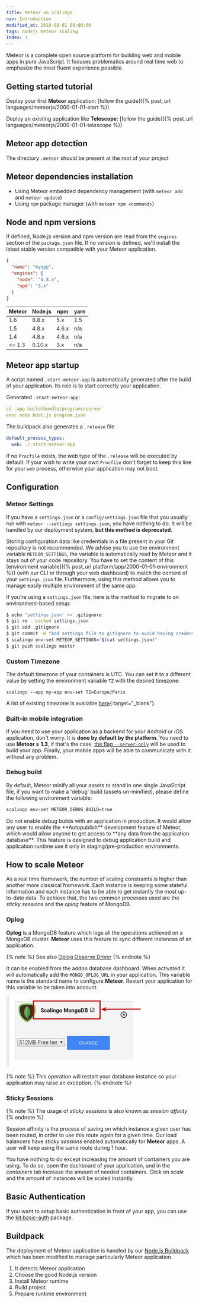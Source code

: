 ```yaml
---
title: Meteor on Scalingo
nav: Introduction
modified_at: 2019-08-01 00:00:00
tags: nodejs meteor scaling
index: 1
---
```


Meteor is a complete open source platform for building web and mobile apps in
pure JavaScript. It focuses problematics around real time web to emphasize the
most fluent experience possible.

## Getting started tutorial

Deploy your first __Meteor__ application: [follow the guide]({% post_url
languages/meteorjs/2000-01-01-start %})

Deploy an existing application like __Telescope__: [follow the guide]({%
post_url languages/meteorjs/2000-01-01-telescope %})

## Meteor app detection

The directory `.meteor` should be present at the root of your project

## Meteor dependencies installation

* Using Meteor embedded dependency management (with `meteor add` and `meteor
  update`)
* Using `npm` package manager (with `meteor npm <command>`)

## Node and npm versions

If defined, Node.js version and npm version are read from the `engines` section of the `package.json` file. If no version is defined, we'll install the latest stable version compatible with your Meteor application.

```json
{
  "name": "myapp",
  "engines": {
    "node": "4.8.x",
    "npm": "3.x"
  }
}
```

| Meteor  |  Node.js   |   npm   |  yarn  |
| ------- | ---------- | ------- |--------|
| 1.6     |  8.8.x     |  5.x    |  1.5   |
| 1.5     |  4.8.x     |  4.6.x  |  n/a   |
| 1.4     |  4.8.x     |  4.6.x  |  n/a   |
| <= 1.3  |  0.10.x    |  3.x    |  n/a   |


## Meteor app startup

A script named `.start-meteor-app` is automatically generated after the build of your application. Its role is to start correctly your application.

Generated `.start-meteor-app`:

```yaml
cd .app-build/bundle/programs/server
exec node boot.js program.json
```

The buildpack also generates a `.release` file

```yaml
default_process_types:
  web: ./.start-meteor-app
```

If no `Procfile` exists, the web type of the `.release` will be executed by
default.  If your wish to write your own `Procfile` don't forget to keep this
line for your `web` process, otherwise your application may not boot.

## Configuration

### Meteor Settings

If you have a `settings.json` or a `config/settings.json` file that you usually
run with `meteor --settings settings.json`, you have nothing to do. It will be
handled by our deployment system, **but this method is deprecated**.

Storing configuration data like credentials in a file present in your Git
repository is not recommended. We advise you to use the environment variable
`METEOR_SETTINGS`, the variable is automatically read by Meteor and it stays
out of your code repository. You have to set the content of this [environment
variable]({% post_url platform/app/2000-01-01-environment %}) (with our CLI or through
your web dashboard) to match the content of your `settings.json` file.
Furthermore, using this method allows you to manage easily multiple environment
of the same app.

If you're using a `settings.json` file, here is the method to migrate to an environment-based
setup:

```bash
$ echo 'settings.json' >> .gitignore
$ git rm --cached settings.json
$ git add .gitignore
$ git commit -m "Add settings file to gitignore to avoid having credentials in code"
$ scalingo env-set METEOR_SETTINGS="$(cat settings.json)"
$ git push scalingo master
```

### Custom Timezone

The default timezone of your containers is UTC. You can set it to a different value by setting the
environment variable `TZ` with the desired timezone:

```
scalingo --app my-app env-set TZ=Europe/Paris
```

A list of existing timezone is available
[here](https://en.wikipedia.org/wiki/List_of_tz_database_time_zones#List){:target="_blank"}.

### Built-in mobile integration

If you need to use your application as a backend for your *Android* or *iOS*
application, don't worry. It is **done by default by the platform**. You need
to use **Meteor ≥ 1.3**, if that's the case, [the flag
`--server-only`](https://guide.meteor.com/mobile.html#building-for-production)
will be used to build your app. Finally, your mobile apps will be able to communicate
with it without any problem.

### Debug build

By default, Meteor minify all your assets to stand in one single JavaScript
file, if you want to make a 'debug' build (assets un-minified), please define
the following environment variable:

```bash
scalingo env-set METEOR_DEBUG_BUILD=true
```

<aside class="warning" markdown="1">
Do not enable debug builds with an application in production. It would allow
any user to enable the **Autopublish** development feature of Meteor, which
would allow anyone to get access to **any data from the application database**.
This feature is designed to debug application build and application runtime use
it only in staging/pre-production environments.
</aside>

## How to scale __Meteor__

As a real time framework, the number of scaling constraints is higher than another more classical
framework. Each instance is keeping some stateful information and each instance has to be able to
get instantly the most up-to-date data. To achieve that, the two common processes used are the
_sticky sessions_ and the _oplog_ feature of MongoDB.

### Oplog

__Oplog__ is a MongoDB feature which logs all the operations achieved on a MongoDB cluster. __Meteor__
uses this feature to sync different instances of an application.

{% note %}
  See also [Oplog Observe Driver](https://github.com/meteor/meteor/wiki/Oplog-Observe-Driver)
{% endnote %}

It can be enabled from the addon database dashboard. When activated it will automatically add the
`MONGO_OPLOG_URL` in your application. This variable name is the standard name to configure
__Meteor__.  Restart your application for this variable to be taken into account.

![Link to Dashboard](/assets/images/database/link-to-dashboard.png)

{% note %}
  This operation will restart your database instance so your application may raise an exception.
{% endnote %}

### Sticky Sessions

{% note %}
  The usage of _sticky sessions_ is also known as _session affinity_
{% endnote %}

Session affinity is the process of saving on which instance a given user has been routed, in order
to use this route again for a given time. Our load balancers have _sticky sessions_ enabled
automatically for __Meteor__ apps. A user will keep using the same route during 1 hour.

You have nothing to do except increasing the amount of containers you are using. To do so, open the
dashboard of your application, and in the _containers_ tab increase the amount of needed containers.
Click on _scale_ and the amount of instances will be scaled instantly.

## Basic Authentication

If you want to setup basic authentication in front of your app, you can use the
[kit:basic-auth](https://atmospherejs.com/kit/basic-auth) package.

## Buildpack

The deployment of Meteor application is handled by our [Node.js
Buildpack](https://github.com/Scalingo/nodejs-buildpack) which has been modified to manage
particularly Meteor application.

1. It detects Meteor application
2. Choose the good Node.js version
3. Install Meteor runtime
4. Build project
5. Prepare runtime environment
